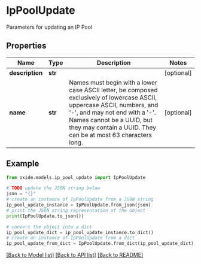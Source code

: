 # IpPoolUpdate

Parameters for updating an IP Pool

## Properties

Name | Type | Description | Notes
------------ | ------------- | ------------- | -------------
**description** | **str** |  | [optional] 
**name** | **str** | Names must begin with a lower case ASCII letter, be composed exclusively of lowercase ASCII, uppercase ASCII, numbers, and &#39;-&#39;, and may not end with a &#39;-&#39;. Names cannot be a UUID, but they may contain a UUID. They can be at most 63 characters long. | [optional] 

## Example

```python
from oxide.models.ip_pool_update import IpPoolUpdate

# TODO update the JSON string below
json = "{}"
# create an instance of IpPoolUpdate from a JSON string
ip_pool_update_instance = IpPoolUpdate.from_json(json)
# print the JSON string representation of the object
print(IpPoolUpdate.to_json())

# convert the object into a dict
ip_pool_update_dict = ip_pool_update_instance.to_dict()
# create an instance of IpPoolUpdate from a dict
ip_pool_update_from_dict = IpPoolUpdate.from_dict(ip_pool_update_dict)
```
[[Back to Model list]](../README.md#documentation-for-models) [[Back to API list]](../README.md#documentation-for-api-endpoints) [[Back to README]](../README.md)


